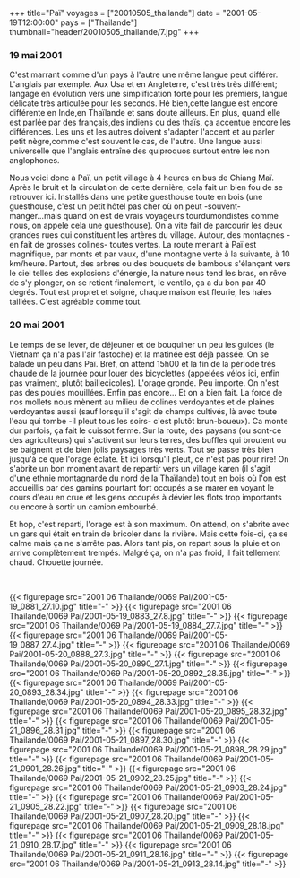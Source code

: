 +++
title="Paï"
voyages = ["20010505_thailande"]
date = "2001-05-19T12:00:00"
pays = ["Thailande"]
thumbnail="header/20010505_thailande/7.jpg"
+++
### 19 mai 2001

 C'est marrant comme d'un pays à l'autre une même langue peut différer. L'anglais 
par exemple. Aux Usa et en Angleterre, c'est très très différent; langage en 
évolution vers une simplification forte pour les premiers, langue délicate très 
articulée pour les seconds. Hé bien,cette langue est encore différente en Inde,en 
Thaïlande et sans doute ailleurs. En plus, quand elle est parlée par des français,des 
indiens ou des thaïs, ça accentue encore les différences. Les uns et les autres 
doivent s'adapter l'accent et au parler petit nègre,comme c'est souvent le cas, 
de l'autre. Une langue aussi universelle que l'anglais entraîne des quiproquos 
surtout entre les non anglophones.

Nous voici donc à Paï, un petit village à 4 heures en bus de Chiang Maï. Après 
le bruit et la circulation de cette dernière, cela fait un bien fou de se retrouver 
ici. Installés dans une petite guesthouse toute en bois (une guesthouse, c'est 
un petit hôtel pas cher où on peut -souvent- manger...mais quand on est de vrais 
voyageurs tourdumondistes comme nous, on appele cela une guesthouse). On a vite 
fait de parcourir les deux grandes rues qui constituent les artères du village. 
Autour, des montagnes -en fait de grosses colines- toutes vertes. La route menant 
à Paï est magnifique, par monts et par vaux, d'une montagne verte à la suivante, 
à 10 km/heure. Partout, des arbres ou des bouquets de bambous s'élançant vers 
le ciel telles des explosions d'énergie, la nature nous tend les bras, on rêve 
de s'y plonger, on se retient finalement, le ventilo, ça a du bon par 40 degrés. 
Tout est propret et soigné, chaque maison est fleurie, les haies taillées. C'est 
agréable comme tout. 

### 20 mai 2001

Le temps de se lever, de déjeuner et de bouquiner un peu les guides (le Vietnam 
ça n'a pas l'air fastoche) et la matinée est déjà passée. On se balade un peu 
dans Paï. Bref, on attend 15h00 et la fin de la période très chaude de la journée 
pour louer des bicyclettes (appelées vélos ici, enfin pas vraiment, plutôt baillecicoles). 
L'orage gronde. Peu importe. On n'est pas des poules mouillées. Enfin pas encore... 
Et on a bien fait. La force de nos mollets nous mènent au milieu de colines 
verdoyantes et de plaines verdoyantes aussi (sauf lorsqu'il s'agit de champs 
cultivés, là avec toute l'eau qui tombe -il pleut tous les soirs- c'est plutôt 
brun-boueux). Ca monte dur parfois, ça fait le cuissot ferme. Sur la route, 
des paysans (ou sont-ce des agriculteurs) qui s'activent sur leurs terres, des 
buffles qui broutent ou se baignent et de bien jolis paysages très verts. Tout 
se passe très bien jusqu'à ce que l'orage éclate. Et ici lorsqu'il pleut, ce 
n'est pas pour rire! On s'abrite un bon moment avant de repartir vers un village 
karen (il s'agit d'une ethnie montagnarde du nord de la Thaïlande) tout en bois 
où l'on est accueillis par des gamins pourtant fort occupés a se marer en voyant 
le cours d'eau en crue et les gens occupés à dévier les flots trop importants 
ou encore à sortir un camion embourbé. 

Et hop, c'est reparti, l'orage est à son maximum. On attend, on s'abrite avec 
un gars qui était en train de bricoler dans la rivière. Mais cette fois-ci, 
ça se calme mais ça ne s'arrête pas. Alors tant pis, on repart sous la pluie 
et on arrive complètement trempés. Malgré ça, on n'a pas froid, il fait tellement 
chaud. Chouette journée.

&nbsp;


{{< figurepage src="2001 06 Thailande/0069 Pai/2001-05-19_0881_27.10.jpg" title="-"  >}}
{{< figurepage src="2001 06 Thailande/0069 Pai/2001-05-19_0883_27.8.jpg" title="-"  >}}
{{< figurepage src="2001 06 Thailande/0069 Pai/2001-05-19_0884_27.7.jpg" title="-"  >}}
{{< figurepage src="2001 06 Thailande/0069 Pai/2001-05-19_0887_27.4.jpg" title="-"  >}}
{{< figurepage src="2001 06 Thailande/0069 Pai/2001-05-20_0888_27.3.jpg" title="-"  >}}
{{< figurepage src="2001 06 Thailande/0069 Pai/2001-05-20_0890_27.1.jpg" title="-"  >}}
{{< figurepage src="2001 06 Thailande/0069 Pai/2001-05-20_0892_28.35.jpg" title="-"  >}}
{{< figurepage src="2001 06 Thailande/0069 Pai/2001-05-20_0893_28.34.jpg" title="-"  >}}
{{< figurepage src="2001 06 Thailande/0069 Pai/2001-05-20_0894_28.33.jpg" title="-"  >}}
{{< figurepage src="2001 06 Thailande/0069 Pai/2001-05-20_0895_28.32.jpg" title="-"  >}}
{{< figurepage src="2001 06 Thailande/0069 Pai/2001-05-21_0896_28.31.jpg" title="-"  >}}
{{< figurepage src="2001 06 Thailande/0069 Pai/2001-05-21_0897_28.30.jpg" title="-"  >}}
{{< figurepage src="2001 06 Thailande/0069 Pai/2001-05-21_0898_28.29.jpg" title="-"  >}}
{{< figurepage src="2001 06 Thailande/0069 Pai/2001-05-21_0901_28.26.jpg" title="-"  >}}
{{< figurepage src="2001 06 Thailande/0069 Pai/2001-05-21_0902_28.25.jpg" title="-"  >}}
{{< figurepage src="2001 06 Thailande/0069 Pai/2001-05-21_0903_28.24.jpg" title="-"  >}}
{{< figurepage src="2001 06 Thailande/0069 Pai/2001-05-21_0905_28.22.jpg" title="-"  >}}
{{< figurepage src="2001 06 Thailande/0069 Pai/2001-05-21_0907_28.20.jpg" title="-"  >}}
{{< figurepage src="2001 06 Thailande/0069 Pai/2001-05-21_0909_28.18.jpg" title="-"  >}}
{{< figurepage src="2001 06 Thailande/0069 Pai/2001-05-21_0910_28.17.jpg" title="-"  >}}
{{< figurepage src="2001 06 Thailande/0069 Pai/2001-05-21_0911_28.16.jpg" title="-"  >}}
{{< figurepage src="2001 06 Thailande/0069 Pai/2001-05-21_0913_28.14.jpg" title="-"  >}}


